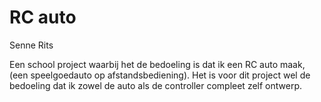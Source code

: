 # RC auto
Senne Rits

Een school project waarbij het de bedoeling is dat ik een RC auto maak, (een speelgoedauto op afstandsbediening).
Het is voor dit project wel de bedoeling dat ik zowel de auto als de controller compleet zelf ontwerp.
